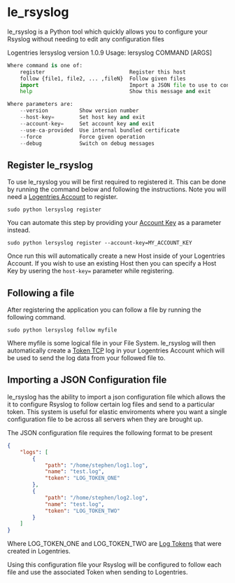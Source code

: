 le_rsyslog
==========
le_rsyslog is a Python tool which quickly allows you to configure your Rsyslog without needing to edit any configuration files

Logentries lersyslog version 1.0.9
Usage: lersyslog COMMAND [ARGS]

```python
Where command is one of:
    register                           Register this host
    follow {file1, file2, ... ,fileN}  Follow given files
    import                             Import a JSON file to use to configure Rsyslog
    help                               Show this message and exit

Where parameters are:
    --version          Show version number
    --host-key=        Set host key and exit
    --account-key=     Set account key and exit
    --use-ca-provided  Use internal bundled certificate
    --force            Force given operation
    --debug            Switch on debug messages
```
Register le_rsyslog
---
To use le_rsyslog you will be first required to registered it. This can be done by running the command below and following the instructions. Note you will need a [Logentries Account](https://logentries.com/quick-start/) to register.

```
sudo python lersyslog register
```

You can automate this step by providing your [Account Key](https://logentries.com/doc/accountkey/) as a parameter instead.

```
sudo python lersyslog register --account-key=MY_ACCOUNT_KEY
```
Once run this will automatically create a new Host inside of your Logentries Account. If you wish to use an existing Host then you can specify a Host Key by usering the ```host-key=``` parameter while registering.


Following a file
---
After registering the application you can follow a file by running the following command.

```
sudo python lersyslog follow myfile
```
Where myfile is some logical file in your File System. le_rsyslog will then automatically create a [Token TCP](https://logentries.com/doc/input-token/) log in your Logentries Account which will be used to send the log data from your followed file to.


Importing a JSON Configuration file
---
le_rsyslog has the ability to import a json configuration file which allows the it to configure Rsyslog to follow certain log files and send to a particular token. This system is useful for elastic enviroments where you want a single configuration file to be across all servers when they are brought up.

The JSON configuration file requires the following format to be present

```json
{
    "logs": [
        {
            "path": "/home/stephen/log1.log",
            "name": "test.log",
            "token": "LOG_TOKEN_ONE"
        },
        {
            "path": "/home/stephen/log2.log",
            "name": "test.log",
            "token": "LOG_TOKEN_TWO"
        }
    ]
}
```

Where LOG_TOKEN_ONE and LOG_TOKEN_TWO are [Log Tokens](https://logentries.com/doc/input-token/) that were created in Logentries.

Using this configuration file your Rsyslog will be configured to follow each file and use the associated Token when sending to Logentries.
